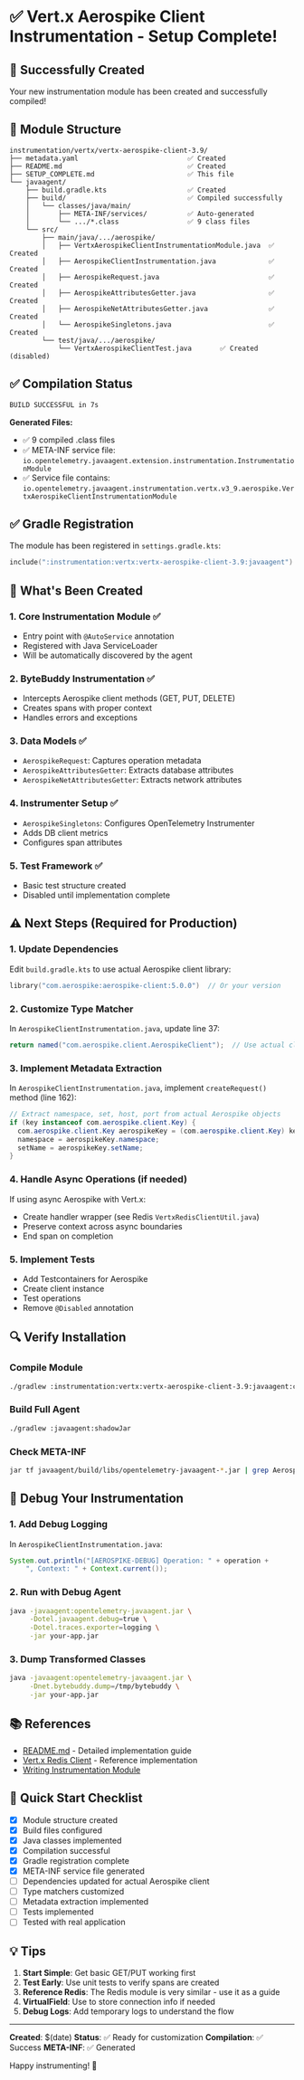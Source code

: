 # ✅ Vert.x Aerospike Client Instrumentation - Setup Complete!

## 🎉 Successfully Created

Your new instrumentation module has been created and successfully compiled!

## 📁 Module Structure

```
instrumentation/vertx/vertx-aerospike-client-3.9/
├── metadata.yaml                           ✅ Created
├── README.md                               ✅ Created  
├── SETUP_COMPLETE.md                       ✅ This file
└── javaagent/
    ├── build.gradle.kts                    ✅ Created
    ├── build/                              ✅ Compiled successfully
    │   └── classes/java/main/
    │       ├── META-INF/services/          ✅ Auto-generated
    │       └── .../*.class                 ✅ 9 class files
    └── src/
        ├── main/java/.../aerospike/
        │   ├── VertxAerospikeClientInstrumentationModule.java  ✅ Created
        │   ├── AerospikeClientInstrumentation.java             ✅ Created
        │   ├── AerospikeRequest.java                           ✅ Created
        │   ├── AerospikeAttributesGetter.java                  ✅ Created
        │   ├── AerospikeNetAttributesGetter.java               ✅ Created
        │   └── AerospikeSingletons.java                        ✅ Created
        └── test/java/.../aerospike/
            └── VertxAerospikeClientTest.java       ✅ Created (disabled)
```

## ✅ Compilation Status

```bash
BUILD SUCCESSFUL in 7s
```

**Generated Files:**
- ✅ 9 compiled .class files
- ✅ META-INF service file: `io.opentelemetry.javaagent.extension.instrumentation.InstrumentationModule`
- ✅ Service file contains: `io.opentelemetry.javaagent.instrumentation.vertx.v3_9.aerospike.VertxAerospikeClientInstrumentationModule`

## ✅ Gradle Registration

The module has been registered in `settings.gradle.kts`:

```kotlin
include(":instrumentation:vertx:vertx-aerospike-client-3.9:javaagent")
```

## 🚀 What's Been Created

### 1. **Core Instrumentation Module** ✅
- Entry point with `@AutoService` annotation
- Registered with Java ServiceLoader
- Will be automatically discovered by the agent

### 2. **ByteBuddy Instrumentation** ✅
- Intercepts Aerospike client methods (GET, PUT, DELETE)
- Creates spans with proper context
- Handles errors and exceptions

### 3. **Data Models** ✅
- `AerospikeRequest`: Captures operation metadata
- `AerospikeAttributesGetter`: Extracts database attributes
- `AerospikeNetAttributesGetter`: Extracts network attributes

### 4. **Instrumenter Setup** ✅
- `AerospikeSingletons`: Configures OpenTelemetry Instrumenter
- Adds DB client metrics
- Configures span attributes

### 5. **Test Framework** ✅
- Basic test structure created
- Disabled until implementation complete

## ⚠️ Next Steps (Required for Production)

### 1. Update Dependencies
Edit `build.gradle.kts` to use actual Aerospike client library:
```kotlin
library("com.aerospike:aerospike-client:5.0.0")  // Or your version
```

### 2. Customize Type Matcher
In `AerospikeClientInstrumentation.java`, update line 37:
```java
return named("com.aerospike.client.AerospikeClient");  // Use actual class
```

### 3. Implement Metadata Extraction
In `AerospikeClientInstrumentation.java`, implement `createRequest()` method (line 162):
```java
// Extract namespace, set, host, port from actual Aerospike objects
if (key instanceof com.aerospike.client.Key) {
  com.aerospike.client.Key aerospikeKey = (com.aerospike.client.Key) key;
  namespace = aerospikeKey.namespace;
  setName = aerospikeKey.setName;
}
```

### 4. Handle Async Operations (if needed)
If using async Aerospike with Vert.x:
- Create handler wrapper (see Redis `VertxRedisClientUtil.java`)
- Preserve context across async boundaries
- End span on completion

### 5. Implement Tests
- Add Testcontainers for Aerospike
- Create client instance
- Test operations
- Remove `@Disabled` annotation

## 🔍 Verify Installation

### Compile Module
```bash
./gradlew :instrumentation:vertx:vertx-aerospike-client-3.9:javaagent:compileJava
```

### Build Full Agent
```bash
./gradlew :javaagent:shadowJar
```

### Check META-INF
```bash
jar tf javaagent/build/libs/opentelemetry-javaagent-*.jar | grep AerospikeClientInstrumentationModule
```

## 🐛 Debug Your Instrumentation

### 1. Add Debug Logging
In `AerospikeClientInstrumentation.java`:
```java
System.out.println("[AEROSPIKE-DEBUG] Operation: " + operation + 
    ", Context: " + Context.current());
```

### 2. Run with Debug Agent
```bash
java -javaagent:opentelemetry-javaagent.jar \
     -Dotel.javaagent.debug=true \
     -Dotel.traces.exporter=logging \
     -jar your-app.jar
```

### 3. Dump Transformed Classes
```bash
java -javaagent:opentelemetry-javaagent.jar \
     -Dnet.bytebuddy.dump=/tmp/bytebuddy \
     -jar your-app.jar
```

## 📚 References

- [README.md](./README.md) - Detailed implementation guide
- [Vert.x Redis Client](../vertx-redis-client-3.9/) - Reference implementation
- [Writing Instrumentation Module](../../../docs/contributing/writing-instrumentation-module.md)

## 🎯 Quick Start Checklist

- [x] Module structure created
- [x] Build files configured
- [x] Java classes implemented
- [x] Compilation successful
- [x] Gradle registration complete
- [x] META-INF service file generated
- [ ] Dependencies updated for actual Aerospike client
- [ ] Type matchers customized
- [ ] Metadata extraction implemented
- [ ] Tests implemented
- [ ] Tested with real application

## 💡 Tips

1. **Start Simple**: Get basic GET/PUT working first
2. **Test Early**: Use unit tests to verify spans are created
3. **Reference Redis**: The Redis module is very similar - use it as a guide
4. **VirtualField**: Use to store connection info if needed
5. **Debug Logs**: Add temporary logs to understand the flow

---

**Created**: $(date)
**Status**: ✅ Ready for customization
**Compilation**: ✅ Success
**META-INF**: ✅ Generated

Happy instrumenting! 🚀

